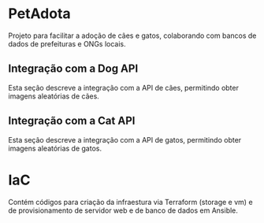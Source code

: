 # PetAdota
Projeto para facilitar a adoção de cães e gatos, colaborando com bancos de dados de prefeituras e ONGs locais.

## Integração com a Dog API
Esta seção descreve a integração com a API de cães, permitindo obter imagens aleatórias de cães.

## Integração com a Cat API
Esta seção descreve a integração com a API de gatos, permitindo obter imagens aleatórias de gatos.

# IaC
Contém códigos para criação da infraestura via Terraform (storage e vm) e de provisionamento de servidor web e de banco de dados em Ansible.
